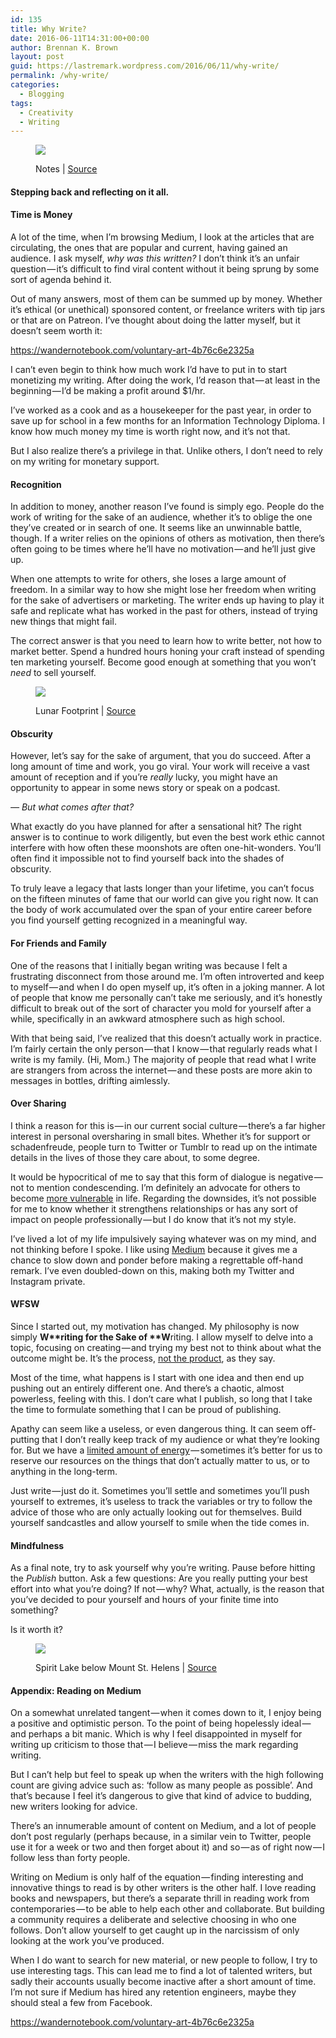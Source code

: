 ```yaml
---
id: 135
title: Why Write?
date: 2016-06-11T14:31:00+00:00
author: Brennan K. Brown
layout: post
guid: https://lastremark.wordpress.com/2016/06/11/why-write/
permalink: /why-write/
categories:
  - Blogging
tags:
  - Creativity
  - Writing
---
```


<figure class="wp-caption"> 

<img data-width="2800" data-height="1867" src="https://cdn-images-1.medium.com/max/2560/1*Fcdgb824Hz5dYn0ezM6-PA.jpeg" /> <figcaption class="wp-caption-text">Notes | <a href="https://www.flickr.com/photos/freddyfromutah/4424199420" target="_blank" rel="noopener noreferrer">Source</a></figcaption></figure> 

#### Stepping back and reflecting on it all.

#### Time is Money

<span>A</span> lot of the time, when I’m browsing Medium, I look at the articles that are circulating, the ones that are popular and current, having gained an audience. I ask myself, _why was this written?_ I don’t think it’s an unfair question — it’s difficult to find viral content without it being sprung by some sort of agenda behind it.

Out of many answers, most of them can be summed up by money. Whether it’s ethical (or unethical) sponsored content, or freelance writers with tip jars or that are on Patreon. I’ve thought about doing the latter myself, but it doesn’t seem worth it:

<https://wandernotebook.com/voluntary-art-4b76c6e2325a>

<!--more-->

I can’t even begin to think how much work I’d have to put in to start monetizing my writing. After doing the work, I’d reason that — at least in the beginning — I’d be making a profit around $1/hr.

I’ve worked as a cook and as a housekeeper for the past year, in order to save up for school in a few months for an Information Technology Diploma. I know how much money my time is worth right now, and it’s not that.

But I also realize there’s a privilege in that. Unlike others, I don’t need to rely on my writing for monetary support.

#### Recognition

<span>In</span> addition to money, another reason I’ve found is simply ego. People do the work of writing for the sake of an audience, whether it’s to oblige the one they’ve created or in search of one. It seems like an unwinnable battle, though. If a writer relies on the opinions of others as motivation, then there’s often going to be times where he’ll have no motivation — and he’ll just give up.

When one attempts to write for others, she loses a large amount of freedom. In a similar way to how she might lose her freedom when writing for the sake of advertisers or marketing. The writer ends up having to play it safe and replicate what has worked in the past for others, instead of trying new things that might fail.

The correct answer is that you need to learn how to write better, not how to market better. Spend a hundred hours honing your craft instead of spending ten marketing yourself. Become good enough at something that you won’t _need_ to sell yourself.
<figure class="wp-caption"> 

<img data-width="2349" data-height="2363" src="https://cdn-images-1.medium.com/max/600/1*p767qNQgDW0nJGNZhxNZMg.jpeg" /> <figcaption class="wp-caption-text">Lunar Footprint | <a href="https://en.wikipedia.org/wiki/Buzz_Aldrin#/media/File:Apollo_11_bootprint.jpg" target="_blank" rel="noopener noreferrer">Source</a></figcaption></figure> 

#### Obscurity

However, let’s say for the sake of argument, that you do succeed. After a long amount of time and work, you go viral. Your work will receive a vast amount of reception and if you’re _really_ lucky, you might have an opportunity to appear in some news story or speak on a podcast.

_— But what comes after that?_

What exactly do you have planned for after a sensational hit? The right answer is to continue to work diligently, but even the best work ethic cannot interfere with how often these moonshots are often one-hit-wonders. You’ll often find it impossible not to find yourself back into the shades of obscurity.

To truly leave a legacy that lasts longer than your lifetime, you can’t focus on the fifteen minutes of fame that our world can give you right now. It can the body of work accumulated over the span of your entire career before you find yourself getting recognized in a meaningful way.

#### For Friends and Family

<span>O</span>ne of the reasons that I initially began writing was because I felt a frustrating disconnect from those around me. I’m often introverted and keep to myself — and when I do open myself up, it’s often in a joking manner. A lot of people that know me personally can’t take me seriously, and it’s honestly difficult to break out of the sort of character you mold for yourself after a while, specifically in an awkward atmosphere such as high school.

With that being said, I’ve realized that this doesn’t actually work in practice. I’m fairly certain the only person — that I know — that regularly reads what I write is my family. (Hi, Mom.) The majority of people that read what I write are strangers from across the internet — and these posts are more akin to messages in bottles, drifting aimlessly.

#### Over Sharing

I think a reason for this is — in our current social culture — there’s a far higher interest in personal oversharing in small bites. Whether it’s for support or schadenfreude, people turn to Twitter or Tumblr to read up on the intimate details in the lives of those they care about, to some degree.

It would be hypocritical of me to say that this form of dialogue is negative — not to mention condescending. I’m definitely an advocate for others to become <a href="https://www.ted.com/talks/brene_brown_on_vulnerability?language=en" target="_blank" rel="noopener noreferrer">more vulnerable</a> in life. Regarding the downsides, it’s not possible for me to know whether it strengthens relationships or has any sort of impact on people professionally — but I do know that it’s not my style.

I’ve lived a lot of my life impulsively saying whatever was on my mind, and not thinking before I spoke. I like using <a href="https://medium.com/u/504c7870fdb6" target="_blank" rel="noopener noreferrer">Medium</a> because it gives me a chance to slow down and ponder before making a regrettable off-hand remark. I’ve even doubled-down on this, making both my Twitter and Instagram private.

#### WFSW

<span>S</span>ince I started out, my motivation has changed. My philosophy is now simply <b>W**riting **f**or the **S**ake of **W</b>riting. I allow myself to delve into a topic, focusing on creating — and trying my best not to think about what the outcome might be. It’s the process, <a href="http://99u.com/workbook/50777/focus-on-the-process-instead-of-the-final-product" target="_blank" rel="noopener noreferrer">not the product</a>, as they say.

Most of the time, what happens is I start with one idea and then end up pushing out an entirely different one. And there’s a chaotic, almost powerless, feeling with this. I don’t care what I publish, so long that I take the time to formulate something that I can be proud of publishing.

Apathy can seem like a useless, or even dangerous thing. It can seem off-putting that I don’t really keep track of my audience or what they’re looking for. But we have a <a href="https://wandernotebook.com/our-finite-everything-8ed4d9d70a2f#.e8et8enrg" target="_blank" rel="noopener noreferrer">limited amount of energy</a> — sometimes it’s better for us to reserve our resources on the things that don’t actually matter to us, or to anything in the long-term.

Just write — just do it. Sometimes you’ll settle and sometimes you’ll push yourself to extremes, it’s useless to track the variables or try to follow the advice of those who are only actually looking out for themselves. Build yourself sandcastles and allow yourself to smile when the tide comes in.

#### Mindfulness

<span>As</span> a final note, try to ask yourself why you’re writing. Pause before hitting the _Publish_ button. Ask a few questions: Are you really putting your best effort into what you’re doing? If not — why? What, actually, is the reason that you’ve decided to pour yourself and hours of your finite time into something?

Is it worth it?
<figure class="wp-caption"> 

<img data-width="3000" data-height="1736" src="https://cdn-images-1.medium.com/max/2560/1*G_V2Bp6Hab7V-Mf_6nL9Fg.jpeg" /> <figcaption class="wp-caption-text">Spirit Lake below Mount St. Helens | <a href="https://commons.wikimedia.org/wiki/File:Spirit_Lake_below_Mount_St_Helens_-_NARA_-_299058.jpg" target="_blank" rel="noopener noreferrer">Source</a></figcaption></figure> 

#### Appendix: Reading on Medium

<span>On</span> a somewhat unrelated tangent — when it comes down to it, I enjoy being a positive and optimistic person. To the point of being hopelessly ideal — and perhaps a bit manic. Which is why I feel disappointed in myself for writing up criticism to those that — I believe — miss the mark regarding writing.

But I can’t help but feel to speak up when the writers with the high following count are giving advice such as: ‘follow as many people as possible’. And that’s because I feel it’s dangerous to give that kind of advice to budding, new writers looking for advice.

There’s an innumerable amount of content on Medium, and a lot of people don’t post regularly (perhaps because, in a similar vein to Twitter, people use it for a week or two and then forget about it) and so — as of right now — I follow less than forty people.

Writing on Medium is only half of the equation — finding interesting and innovative things to read is by other writers is the other half. I love reading books and newspapers, but there’s a separate thrill in reading work from contemporaries — to be able to help each other and collaborate. But building a community requires a deliberate and selective choosing in who one follows. Don’t allow yourself to get caught up in the narcissism of only looking at the work you’ve produced.

When I do want to search for new material, or new people to follow, I try to use interesting tags. This can lead me to find a lot of talented writers, but sadly their accounts usually become inactive after a short amount of time. I’m not sure if Medium has hired any retention engineers, maybe they should steal a few from Facebook.

<https://wandernotebook.com/voluntary-art-4b76c6e2325a>